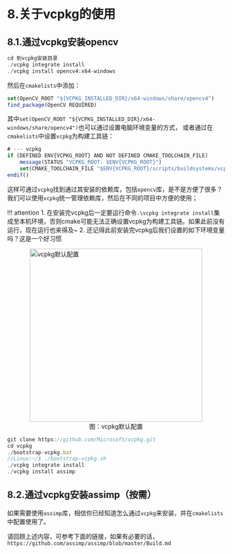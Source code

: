 # 8.关于vcpkg的使用
## 8.1.通过vcpkg安装opencv

```js
cd 到vcpkg安装目录
./vcpkg integrate install
./vcpkg install opencv4:x64-windows
```

然后在`cmakelists`中添加：

```js
set(OpenCV_ROOT "${VCPKG_INSTALLED_DIR}/x64-windows/share/opencv4")
find_package(OpenCV REQUIRED)
```

其中`set(OpenCV_ROOT "${VCPKG_INSTALLED_DIR}/x64-windows/share/opencv4")`也可以通过设置电脑环境变量的方式，
或者通过在`cmakelists`中设置`vcpkg`为构建工具链：

```js
# --- vcpkg
if (DEFINED ENV{VCPKG_ROOT} AND NOT DEFINED CMAKE_TOOLCHAIN_FILE)
    message(STATUS "VCPKG_ROOT: $ENV{VCPKG_ROOT}")
    set(CMAKE_TOOLCHAIN_FILE "$ENV{VCPKG_ROOT}/scripts/buildsystems/vcpkg.cmake" CACHE STRING "")
endif()
```

这样可通过`vcpkg`找到通过其安装的依赖库，包括`opencv`库，是不是方便了很多？我们可以使用`vcpkg`统一管理依赖库，然后在不同的项目中方便的使用；

!!! attention
    1. 在安装完vcpkg后一定要运行命令`.\vcpkg integrate install`集成至本机环境，否则cmake可能无法正确设置vcpkg为构建工具链。如果此前没有运行，现在运行也来得及~
    2. 还记得此前安装完vcpkg后我们设置的如下环境变量吗？这是一个好习惯

<img src="../img/cad/image-26.png" alt="vcpkg默认配置" title="vcpkg默认配置" width="400" align="middle" style="display: block; margin-left: auto; margin-right: auto;"/>
<figcaption style="text-align: center;">图：vcpkg默认配置</figcaption>

```js
git clone https://github.com/Microsoft/vcpkg.git
cd vcpkg
./bootstrap-vcpkg.bat
//Linux:~/$ ./bootstrap-vcpkg.sh
./vcpkg integrate install
./vcpkg install assimp
```

## 8.2.通过vcpkg安装assimp（按需）
如果需要使用`assimp`库，相信你已经知道怎么通过`vcpkg`来安装，并在`cmakelists`中配置使用了。

请回顾上述内容，可参考下面的链接，如果有必要的话，
`https://github.com/assimp/assimp/blob/master/Build.md`
